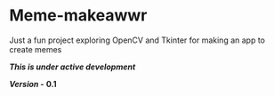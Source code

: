 # Meme-makeawwr
 Just a fun project exploring OpenCV and Tkinter for making an app to create memes

***This is under active development***

***Version -*** **0.1**
